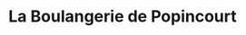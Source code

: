 ---
title: "La Boulangerie de Popincourt"
url: /paris/la-boulangerie-de-popincourt/
shop: boulangerie
---